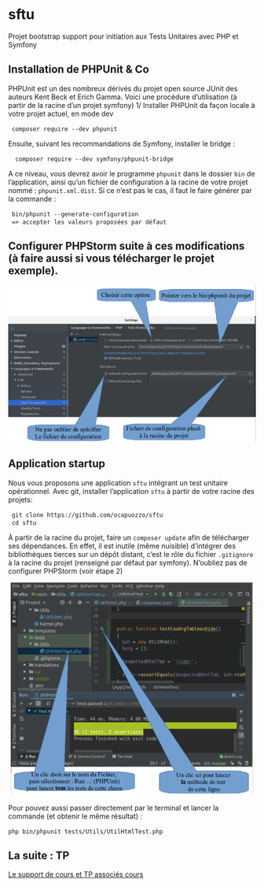 # sftu
Projet bootstrap support pour initiation aux Tests Unitaires avec PHP et Symfony 

## Installation de PHPUnit & Co
PHPUnit est un des nombreux dérivés du projet open source JUnit des auteurs Kent Beck et Erich Gamma.  Voici une procédure d’utilisation (à partir de la racine d’un projet symfony)
1/ Installer PHPUnit da façon locale à votre projet actuel, en mode dev 

	 composer require --dev phpunit 

Ensuite, suivant les recommandations de Symfony, installer le bridge :

      composer require --dev symfony/phpunit-bridge

A ce niveau, vous devrez avoir le programme `phpunit` dans le dossier `bin` 
de l’application, ainsi qu’un fichier de configuration à la racine
de votre projet nommé : `phpunit.xml.dist`. Si ce n’est pas le cas, il faut le faire générer par la commande :

	 bin/phpunit --generate-configuration 
	 => accepter les valeurs proposées par défaut

## Configurer PHPStorm suite à ces modifications (à faire aussi si vous télécharger le projet exemple). 
![conf phpstorm](https://raw.githubusercontent.com/ocapuozzo/sftu/master/public/confPHPStorm.png)


## Application startup

Nous vous proposons une application `sftu` intégrant un test unitaire opérationnel.
Avec git, installer l’application `sftu` à partir de votre racine des projets: 

	 git clone https://github.com/ocapuozzo/sftu
	 cd sftu

À partir de la racine du projet, faire un `composer update` afin de télécharger ses dépendances.
En effet, il est inutile (même nuisible) d’intégrer des bibliothèques tierces sur un 
dépôt distant, c’est le rôle du fichier `.gitignore` à la racine du projet (renseigné par défaut par symfony). N’oubliez pas de configurer PHPStorm (voir étape 2) 

![lancer tests phpstorm](https://raw.githubusercontent.com/ocapuozzo/sftu/master/public/phpStorm-lancerLesTests.png)

Pour pouvez aussi passer directement par le terminal et lancer la commande (et obtenir le même résultat) :

	php bin/phpunit tests/Utils/UtilHtmlTest.php
	
## La suite : TP	
[Le support de cours et TP associés cours](https://raw.githubusercontent.com/ocapuozzo/sftu/master/public/coursTestUnitaireV2.pdf)  	